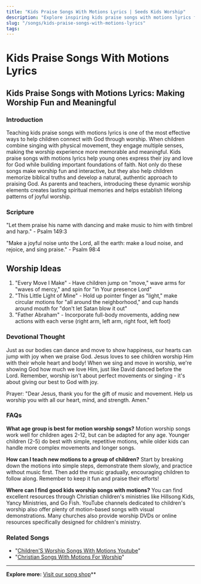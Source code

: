 ```yaml
---
title: "Kids Praise Songs With Motions Lyrics | Seeds Kids Worship"
description: "Explore inspiring kids praise songs with motions lyrics for children's worship and faith development. Biblical music resources for families and ministry."
slug: "/songs/kids-praise-songs-with-motions-lyrics"
tags:
---
```


# Kids Praise Songs With Motions Lyrics

## Kids Praise Songs with Motions Lyrics: Making Worship Fun and Meaningful

### Introduction
Teaching kids praise songs with motions lyrics is one of the most effective ways to help children connect with God through worship. When children combine singing with physical movement, they engage multiple senses, making the worship experience more memorable and meaningful. Kids praise songs with motions lyrics help young ones express their joy and love for God while building important foundations of faith. Not only do these songs make worship fun and interactive, but they also help children memorize biblical truths and develop a natural, authentic approach to praising God. As parents and teachers, introducing these dynamic worship elements creates lasting spiritual memories and helps establish lifelong patterns of joyful worship.

### Scripture
"Let them praise his name with dancing and make music to him with timbrel and harp." - Psalm 149:3

"Make a joyful noise unto the Lord, all the earth: make a loud noise, and rejoice, and sing praise." - Psalm 98:4

## Worship Ideas
1. "Every Move I Make" - Have children jump on "move," wave arms for "waves of mercy," and spin for "in Your presence Lord"
2. "This Little Light of Mine" - Hold up pointer finger as "light," make circular motions for "all around the neighborhood," and cup hands around mouth for "don't let Satan blow it out"
3. "Father Abraham" - Incorporate full-body movements, adding new actions with each verse (right arm, left arm, right foot, left foot)

### Devotional Thought
Just as our bodies can dance and move to show happiness, our hearts can jump with joy when we praise God. Jesus loves to see children worship Him with their whole heart and body! When we sing and move in worship, we're showing God how much we love Him, just like David danced before the Lord. Remember, worship isn't about perfect movements or singing - it's about giving our best to God with joy.

Prayer: "Dear Jesus, thank you for the gift of music and movement. Help us worship you with all our heart, mind, and strength. Amen."

### FAQs
**What age group is best for motion worship songs?**
Motion worship songs work well for children ages 2-12, but can be adapted for any age. Younger children (2-5) do best with simple, repetitive motions, while older kids can handle more complex movements and longer songs.

**How can I teach new motions to a group of children?**
Start by breaking down the motions into simple steps, demonstrate them slowly, and practice without music first. Then add the music gradually, encouraging children to follow along. Remember to keep it fun and praise their efforts!

**Where can I find good kids worship songs with motions?**
You can find excellent resources through Christian children's ministries like Hillsong Kids, Yancy Ministries, and Go Fish. YouTube channels dedicated to children's worship also offer plenty of motion-based songs with visual demonstrations. Many churches also provide worship DVDs or online resources specifically designed for children's ministry.

### Related Songs

- "[Children'S Worship Songs With Motions Youtube](/songs/children-s-worship-songs-with-motions-youtube/)"
- "[Christian Songs With Motions For Worship](/songs/christian-songs-with-motions-for-worship/)"

---

**Explore more:** [Visit our song shop](https://seedskidsworship.com/shop)**

<!-- Schema Markup -->
<script type="application/ld+json">
{
  "@context": "https://schema.org",
  "@type": "MusicRecording",
  "name": "Kids Praise Songs With Motions Lyrics",
  "byArtist": {
    "@type": "MusicGroup",
    "name": "Seeds Kids Worship"
  },
  "isFamilyFriendly": true,
  "url": "https://seedskidsworship.com/songs/kids-praise-songs-with-motions-lyrics/"
}
</script>